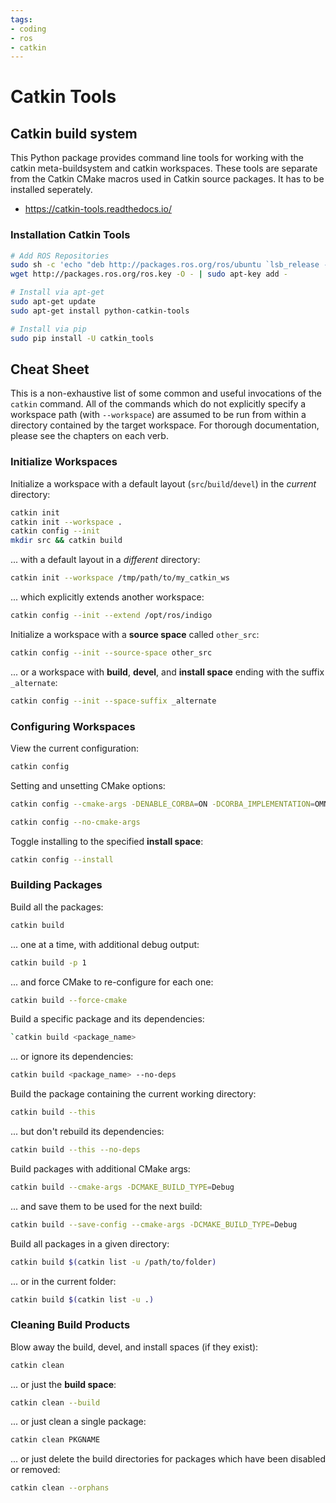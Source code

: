 ```yaml
---
tags:
- coding
- ros
- catkin
---
```

# Catkin Tools

## Catkin build system

This Python package provides command line tools for working with the catkin meta-buildsystem and catkin workspaces. These tools are separate from the Catkin CMake macros used in Catkin source packages. It has to be installed seperately.

- <https://catkin-tools.readthedocs.io/>

### Installation Catkin Tools

``` bash
# Add ROS Repositories
sudo sh -c 'echo "deb http://packages.ros.org/ros/ubuntu `lsb_release -sc` main" > /etc/apt/sources.list.d/ros-latest.list'
wget http://packages.ros.org/ros.key -O - | sudo apt-key add -

# Install via apt-get
sudo apt-get update
sudo apt-get install python-catkin-tools

# Install via pip
sudo pip install -U catkin_tools
```

## Cheat Sheet

This is a non-exhaustive list of some common and useful invocations of the `catkin` command. All of the commands which do not explicitly specify a workspace path (with `--workspace`) are assumed to be run from within a directory contained by the target workspace. For thorough documentation, please see the chapters on each verb.

### Initialize Workspaces

Initialize a workspace with a default layout (`src`/`build`/`devel`) in the *current* directory:

``` bash
catkin init
catkin init --workspace .
catkin config --init
mkdir src && catkin build
```

... with a default layout in a *different* directory:

``` bash
catkin init --workspace /tmp/path/to/my_catkin_ws
```

... which explicitly extends another workspace:

``` bash
catkin config --init --extend /opt/ros/indigo
```

Initialize a workspace with a **source space** called `other_src`:

``` bash
catkin config --init --source-space other_src
```

... or a workspace with **build**, **devel**, and **install space**
ending with the suffix `_alternate`:

``` bash
catkin config --init --space-suffix _alternate
```

### Configuring Workspaces

View the current configuration:

``` bash
catkin config
```

Setting and unsetting CMake options:

``` bash
catkin config --cmake-args -DENABLE_CORBA=ON -DCORBA_IMPLEMENTATION=OMNIORB
```

``` bash
catkin config --no-cmake-args
```

Toggle installing to the specified **install space**:

``` bash
catkin config --install
```

### Building Packages

Build all the packages:

``` bash
catkin build
```

... one at a time, with additional debug output:

``` bash
catkin build -p 1
```

... and force CMake to re-configure for each one:

``` bash
catkin build --force-cmake
```

Build a specific package and its dependencies:

``` bash
`catkin build <package_name>
```

... or ignore its dependencies:

``` bash
catkin build <package_name> --no-deps
```

Build the package containing the current working directory:

``` bash
catkin build --this
```

... but don't rebuild its dependencies:

``` bash
catkin build --this --no-deps
```

Build packages with additional CMake args:

``` bash
catkin build --cmake-args -DCMAKE_BUILD_TYPE=Debug
```

... and save them to be used for the next build:

``` bash
catkin build --save-config --cmake-args -DCMAKE_BUILD_TYPE=Debug
```

Build all packages in a given directory:

``` bash
catkin build $(catkin list -u /path/to/folder)
```

... or in the current folder:

``` bash
catkin build $(catkin list -u .)
```

### Cleaning Build Products

Blow away the build, devel, and install spaces (if they exist):

``` bash
catkin clean
```

... or just the **build space**:

``` bash
catkin clean --build
```

... or just clean a single package:

``` bash
catkin clean PKGNAME
```

... or just delete the build directories for packages which have been disabled or removed:

``` bash
catkin clean --orphans
```